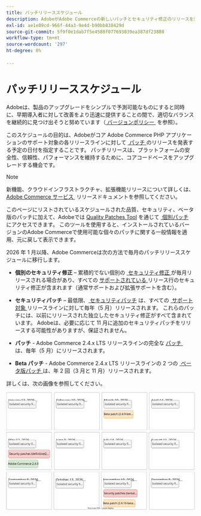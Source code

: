 ```yaml
---
title: パッチリリーススケジュール
description: AdobeがAdobe Commerceの新しいパッチとセキュリティ修正のリリースを発表する予定の時期について説明します。
exl-id: ae1e09cd-966f-44a3-9e4d-b90bb838429d
source-git-commit: 5f9f0e1dab7f5e4580f077693039ea387df23880
workflow-type: tm+mt
source-wordcount: '297'
ht-degree: 0%

---
```



# パッチリリーススケジュール

Adobeは、製品のアップグレードをシンプルで予測可能なものにすると同時に、早期導入者に対して改善をより迅速に提供することの間で、適切なバランスを継続的に見つけ出そうと努めています（[&#x200B; バージョンポリシー &#x200B;](versioning-policy.md) を参照）。

このスケジュールの目的は、Adobeがコア Adobe Commerce PHP アプリケーションのサポート対象の各リリースラインに対して [&#x200B; パッチ &#x200B;](versioning-policy.md#patch-release) のリリースを発表する予定の日付を指定することです。 パッチリリースは、プラットフォームの安全性、信頼性、パフォーマンスを維持するために、コアコードベースをアップグレードする機会です。

>[!NOTE]
>
>新機能、クラウドインフラストラクチャ、拡張機能リリースについて詳しくは、[Adobe Commerce サービス &#x200B;](https://experienceleague.adobe.com/ja/docs/commerce/user-guides/release-information/release-notes-all) リリースドキュメントを参照してください。

このページにリストされているスケジュールされた品質、セキュリティ、ベータ版のパッチに加えて、Adobeでは [Quality Patches Tool](versioning-policy.md#individual-patch) を通じて [&#x200B; 個別パッチ &#x200B;](../tools/quality-patches-tool/usage.md) にアクセスできます。 このツールを使用すると、インストールされているバージョンのAdobe Commerceで使用可能な個々のパッチに関する一般情報を適用、元に戻して表示できます。

2026 年 1 月以降、Adobe Commerceは次の方法で毎月のパッチリリーススケジュールに移行します。

- **個別のセキュリティ修正** – 累積的でない個別の [&#x200B; セキュリティ修正 &#x200B;](versioning-policy.md#isolated-patch) が毎月リリースされる場合があり、すべての [&#x200B; サポートされている &#x200B;](lifecycle-policy.md) リリース行のセキュリティ修正が含まれます（通常サポートおよび拡張サポートを含む）。

- **セキュリティパッチ** – 最低限、[&#x200B; セキュリティパッチ &#x200B;](versioning-policy.md#security-patch-release) は、すべての [&#x200B; サポート対象 &#x200B;](lifecycle-policy.md) リリースラインに対して毎年（5 月）リリースされます。 これらのパッチには、以前にリリースされた独立したセキュリティ修正がすべて含まれています。 Adobeは、必要に応じて 11 月に追加のセキュリティパッチをリリースする可能性がありますが、保証されません。

- **パッチ** - Adobe Commerce 2.4.x LTS リリースラインの完全な [&#x200B; パッチ &#x200B;](versioning-policy.md#patch-release) は、毎年（5 月）にリリースされます。

- **Beta パッチ** - Adobe Commerce 2.4.x LTS リリースラインの 2 つの [&#x200B; ベータ版パッチ &#x200B;](versioning-policy.md#beta-patch-release) は、年 2 回（3 月と 11 月）リリースされます。

詳しくは、次の画像を参照してください。

![2026 Adobe Commerceのリリースカレンダー &#x200B;](../assets/release/release-calendar.drawio.svg)
